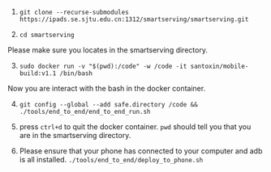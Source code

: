 1. `git clone --recurse-submodules https://ipads.se.sjtu.edu.cn:1312/smartserving/smartserving.git`

2. `cd smartserving`

Please make sure you locates in the smartserving directory.

3. `sudo docker run -v "$(pwd):/code" -w /code -it santoxin/mobile-build:v1.1 /bin/bash`

Now you are interact with the bash in the docker container.

4. `git config --global --add safe.directory /code && ./tools/end_to_end/end_to_end_run.sh`

5. press `ctrl+d` to quit the docker container. `pwd` should tell you that you are in the smartserving directory.

6. Please ensure that your phone has connected to your computer and adb is all installed. `./tools/end_to_end/deploy_to_phone.sh`
